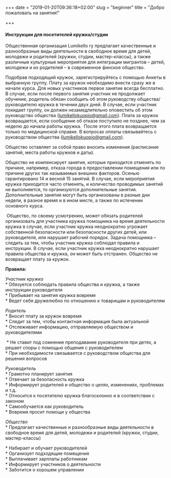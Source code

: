 +++
date = "2019-01-20T09:36:18+02:00"
slug = "beginner"
title = "Добро пожаловать на занятия!"

+++
#### **Инструкции для посетителей кружка/студии**  
  
Общественная организация Lumikello ry предлагает качественные и разнообразные виды деятельности в свободное время для детей, молодежи и родителей (кружки, студии, мастер-классы), а также различные культурные мероприятия для интеграции мигрантов – детей, молодежи и их родителей – в современное финское общество.  
  
Подобрав подходящий кружок, зарегистрируйтесь с помощью Анкеты в выбранную группу. Плату за кружок необходимо внести сразу же в начале курса. Для новых участников первое занятие всегда бесплатно. В случае, если после первого занятия участник не продолжает обучение, родитель обязан сообщить об этом руководству общества/руководителю кружка в течении двух дней. В случае, если участник покидает группу, он должен незамедлительно оповестить об этом руководство общества ([lumikellokuopio@gmail.com](mailto:lumikellokuopio@gmail.com)). Плата за кружок возвращается, если сообщение об отказе поступило не позднее, чем за неделю до начала работы кружка.  После этого плата возвращается только по медицинской справке. В вопросах оплаты связывайтесь с руководством общества ([lumikellokuopio@gmail.com](mailto:lumikellokuopio@gmail.com)).  
  
Общество оставляет за собой право вносить изменения (расписание занятий, места работы кружков и даты).  
  
Общество не компенсирует занятия, которые приходится отменять по причине, например, отказа города в предоставлении помещения или по причине других так называемых внешних факторов. Осенью гарантировано 14 и весной 15 занятий. В случае, если мероприятия кружка приходится часто отменять, и количество проводимых занятий не выполняется, то организуются дополнительные занятия. Дополнительные занятия могут быть организованы в разные дни недели, в разное время и в ином месте, а также по истечении основного курса.

 Общество, по своему усмотрению, может обязать родителей организовать для участника кружка помощника на время деятельности кружка в случае, если участник кружка неоднократно угрожает собственной безопасности или безопасности других детей, или руководителя, или нарушает рабочий порядок. Задача помощника – следить за тем, чтобы участник кружка соблюдал правила и инструкции. В случае, если участник кружка неоднократно нарушает правила общества и кружка, он может быть отстранен. Общество не возвращает плату за кружок.  
  
**Правила:**  
  
_Участник кружка_  
\* Обязуется соблюдать правила общества и кружка, а также инструкции руководителя  
\* Прибывает на занятия кружка вовремя  
\* Ведет себя дружелюбно по отношению к товарищам и руководителям  
  
_Родитель_  
\* Вносит плату за кружок вовремя  
\* Следит за тем, чтобы контактная информация была актуальной  
\* Отслеживает информацию, отправляемую обществом и руководителями

 * Не ставит под сомнение преподавание руководителя при детях, а решает споры с помощью общения с руководителем  
\* При необходимости связывается с руководством общества для решения вопросов  
  
_Руководитель_  
\* Грамотно планирует занятия  
\* Отвечает за безопасность кружка  
\* Информирует родителей и общество о целях, изменениях, проблемах и т.д.  
\* Относится к посетителю кружка благосклонно и в соответствии с законом  
\* Самообучается как руководитель  
\* Вовремя просит помощи у общества  
  
_Общество_  
\* Предлагает качественные и разнообразные виды деятельности в свободное время для детей, молодежи и родителей (кружки, студии, мастер-классы)

\* Набирает и обучает руководителей  
\* Организует подходящие помещения  
\* Выплачивает зарплаты работникам  
\* Информирует участников о деятельности  
\* Заботится о хорошем управлении